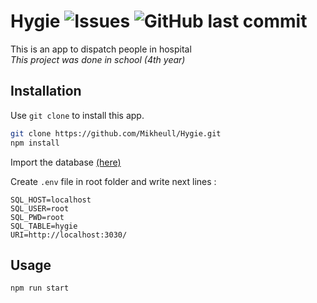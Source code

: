 # Hygie ![Issues](https://img.shields.io/github/issues/Mikheull/Hygie) ![GitHub last commit](https://img.shields.io/github/last-commit/Mikheull/Hygie)

This is an app to dispatch people in hospital
<br>
*This project was done in school (4th year)*

## Installation

Use `git clone` to install this app.

```bash
git clone https://github.com/Mikheull/Hygie.git
npm install
```

Import the database [(here)](https://github.com/Mikheull/Hygie/blob/master/uploads/admin_hygie.sql)

Create `.env` file in root folder and write next lines :
```
SQL_HOST=localhost
SQL_USER=root
SQL_PWD=root
SQL_TABLE=hygie
URI=http://localhost:3030/
```

## Usage

```bash
npm run start
```
